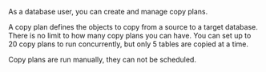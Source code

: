 As a database user, you can create and manage copy plans.

A copy plan defines the objects to copy from a source to a target database. There is no limit to how many copy plans you can have. You can set up to 20 copy plans to run concurrently, but only 5 tables are copied at a time.

Copy plans are run manually, they can not be scheduled.

